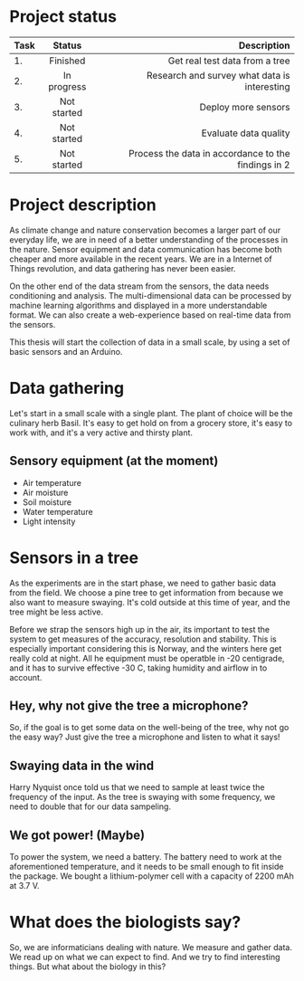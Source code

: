 # Project status
| Task | Status         | Description             |
| ---- |:--------------:| -----------------------:|
1. | Finished    | Get real test data from a tree
2. | In progress | Research and survey what data is interesting
3. | Not started | Deploy more sensors
4. | Not started | Evaluate data quality
5. | Not started | Process the data in accordance to the findings in 2

# Project description
As climate change and nature conservation becomes a larger part of our everyday life, we are in need of a better understanding of the processes in the nature. Sensor equipment and data communication has become both cheaper and more available in the recent years. We are in a Internet of Things revolution, and data gathering has never been easier.

On the other end of the data stream from the sensors, the data needs conditioning and analysis. The multi-dimensional data can be processed by machine learning algorithms and displayed in a more understandable format. We can also create a web-experience based on real-time data from the sensors.

This thesis will start the collection of data in a small scale, by using a set of basic sensors and an Arduino.  

# Data gathering 
Let's start in a small scale with a single plant.
The plant of choice will be the culinary herb Basil.
It's easy to get hold on from a grocery store, it's easy to work with, and it's a very active and thirsty plant.

## Sensory equipment (at the moment)
* Air temperature
* Air moisture
* Soil moisture
* Water temperature
* Light intensity

# Sensors in a tree
As the experiments are in the start phase, we need to gather basic data from the field. We choose a pine tree to get information from because we also want to measure swaying. It's cold outside at this time of year, and the tree might be less active.

Before we strap the sensors high up in the air, its important to test the system to get measures of the accuracy, resolution and stability. This is especially important considering this is Norway, and the winters here get really cold at night. All he equipment must be operatble in -20 centigrade, and it has to survive effective -30 C, taking humidity and airflow in to account. 

## Hey, why not give the tree a microphone?
So, if the goal is to get some data on the well-being of the tree, why not go the easy way? Just give the tree a microphone and listen to what it says! 

## Swaying data in the wind
Harry Nyquist once told us that we need to sample at least twice the frequency of the input. As the tree is swaying with some frequency, we need to double that for our data sampeling. 

## We got power! (Maybe)
To power the system, we need a battery. The battery need to work at the aforementioned temperature, and it needs to be small enough to fit inside the package. We bought a lithium-polymer cell with a capacity of 2200 mAh at 3.7 V.

# What does the biologists say? 
So, we are informaticians dealing with nature. We measure and gather data. We read up on what we can expect to find. And we try to find interesting things. But what about the biology in this? 


